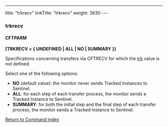 ---
title: "trkrecv"
linkTitle: "trkrecv"
weight: 3630
--- <span id="trkrecv"></span>

### trkrecv

#### CFTPARM

**[TRKRECV = {** **UNDEFINED
&#124;** **ALL &#124; NO &#124; SUMMARY }]**

Specifications concerning transfers via CFTRECV for which the [trk](../trk)
value is not defined.

Select one of the following options:

- ****NO****
    (default value): the monitor never sends Tracked Instances to Sentinel.
- ****ALL****:
    for each step of each transfer process, the monitor sends a Tracked Instance
    to Sentinel.
- ****SUMMARY****:
    for both the initial step and the final step of each transfer process,
    the monitor sends a Tracked Instance to Sentinel.

[Return to Command index](../../)
